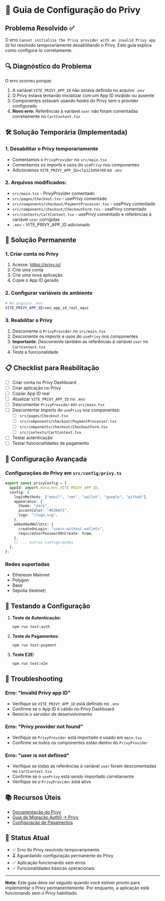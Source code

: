 # 🔧 Guia de Configuração do Privy

## Problema Resolvido ✅

O erro `Cannot initialize the Privy provider with an invalid Privy app ID` foi resolvido temporariamente desabilitando o Privy. Este guia explica como configurá-lo corretamente.

## 🔍 Diagnóstico do Problema

O erro ocorreu porque:

1. A variável `VITE_PRIVY_APP_ID` não estava definida no arquivo `.env`
2. O Privy estava tentando inicializar com um App ID inválido ou ausente
3. Componentes estavam usando hooks do Privy sem o provider configurado
4. **Novo erro**: Referências à variável `user` não foram comentadas corretamente no `CartContext.tsx`

## 🛠️ Solução Temporária (Implementada)

### 1. Desabilitar o Privy temporariamente

- Comentamos o `PrivyProvider` no `src/main.tsx`
- Comentamos os imports e usos do `usePrivy` nos componentes
- Adicionamos `VITE_PRIVY_APP_ID=clp123456789` ao `.env`

### 2. Arquivos modificados:

- `src/main.tsx` - PrivyProvider comentado
- `src/pages/Checkout.tsx` - usePrivy comentado
- `src/components/checkout/PaymentProcessor.tsx` - usePrivy comentado
- `src/components/checkout/CheckoutForm.tsx` - usePrivy comentado
- `src/contexts/CartContext.tsx` - usePrivy comentado e referências à variável `user` corrigidas
- `.env` - VITE_PRIVY_APP_ID adicionado

## 🚀 Solução Permanente

### 1. Criar conta no Privy

1. Acesse: https://privy.io/
2. Crie uma conta
3. Crie uma nova aplicação
4. Copie o App ID gerado

### 2. Configurar variáveis de ambiente

```bash
# No arquivo .env
VITE_PRIVY_APP_ID=seu_app_id_real_aqui
```

### 3. Reabilitar o Privy

1. Descomente o `PrivyProvider` no `src/main.tsx`
2. Descomente os imports e usos do `usePrivy` nos componentes
3. **Importante**: Descomente também as referências à variável `user` no `CartContext.tsx`
4. Teste a funcionalidade

## 📋 Checklist para Reabilitação

- [ ] Criar conta no Privy Dashboard
- [ ] Criar aplicação no Privy
- [ ] Copiar App ID real
- [ ] Atualizar `VITE_PRIVY_APP_ID` no `.env`
- [ ] Descomentar `PrivyProvider` em `src/main.tsx`
- [ ] Descomentar imports do `usePrivy` nos componentes:
  - [ ] `src/pages/Checkout.tsx`
  - [ ] `src/components/checkout/PaymentProcessor.tsx`
  - [ ] `src/components/checkout/CheckoutForm.tsx`
  - [ ] `src/contexts/CartContext.tsx`
- [ ] Testar autenticação
- [ ] Testar funcionalidades de pagamento

## 🔧 Configuração Avançada

### Configurações do Privy em `src/config/privy.ts`

```typescript
export const privyConfig = {
  appId: import.meta.env.VITE_PRIVY_APP_ID,
  config: {
    loginMethods: ["email", "sms", "wallet", "google", "github"],
    appearance: {
      theme: "dark",
      accentColor: "#6366F1",
      logo: "/logo.svg",
    },
    embeddedWallets: {
      createOnLogin: "users-without-wallets",
      requireUserPasswordOnCreate: true,
    },
    // ... outras configurações
  },
};
```

### Redes suportadas

- Ethereum Mainnet
- Polygon
- Base
- Sepolia (testnet)

## 🧪 Testando a Configuração

1. **Teste de Autenticação:**

   ```bash
   npm run test:auth
   ```

2. **Teste de Pagamentos:**

   ```bash
   npm run test:payment
   ```

3. **Teste E2E:**
   ```bash
   npm run test:e2e
   ```

## 🚨 Troubleshooting

### Erro: "Invalid Privy app ID"

- Verifique se `VITE_PRIVY_APP_ID` está definido no `.env`
- Confirme se o App ID é válido no Privy Dashboard
- Reinicie o servidor de desenvolvimento

### Erro: "Privy provider not found"

- Verifique se `PrivyProvider` está importado e usado em `main.tsx`
- Confirme se todos os componentes estão dentro do `PrivyProvider`

### Erro: "user is not defined"

- Verifique se todas as referências à variável `user` foram descomentadas no `CartContext.tsx`
- Confirme se o `usePrivy` está sendo importado corretamente
- Verifique se o `PrivyProvider` está ativo

## 📚 Recursos Úteis

- [Documentação do Privy](https://docs.privy.io/)
- [Guia de Migração Auth0 → Privy](./PRIVY_MIGRATION_PLAN.md)
- [Configuração de Pagamentos](./PAYMENT_SETUP.md)

## 🔄 Status Atual

- ✅ Erro do Privy resolvido temporariamente
- ⏳ Aguardando configuração permanente do Privy
- ✅ Aplicação funcionando sem erros
- ✅ Funcionalidades básicas operacionais

---

**Nota:** Este guia deve ser seguido quando você estiver pronto para implementar o Privy permanentemente. Por enquanto, a aplicação está funcionando sem o Privy habilitado.

